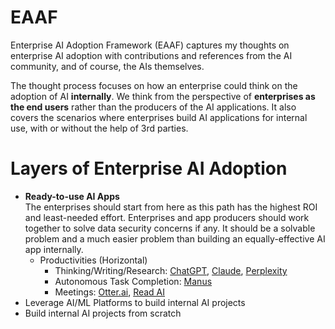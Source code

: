 # EAAF
Enterprise AI Adoption Framework (EAAF) captures my thoughts on enterprise AI adoption with contributions and references from the AI community, and of course, the AIs themselves. 

The thought process focuses on how an enterprise could think on the adoption of AI **internally**. We think from the perspective of **enterprises as the end users** rather than the producers of the AI applications. It also covers the scenarios where enterprises build AI applications for internal use, with or without the help of 3rd parties.

# Layers of Enterprise AI Adoption
- **Ready-to-use AI Apps**  
  The enterprises should start from here as this path has the highest ROI and least-needed effort. Enterprises and app producers should work together to solve data security concerns if any. It should be a solvable problem and a much easier problem than building an equally-effective AI app internally.
  - Productivities (Horizontal)
    - Thinking/Writing/Research: [ChatGPT](https://chatgpt.com/), [Claude](https://claude.ai/), [Perplexity](https://www.perplexity.ai/)
    - Autonomous Task Completion: [Manus](https://manus.im/)
    - Meetings: [Otter.ai](https://otter.ai/), [Read AI](https://www.read.ai/)
- Leverage AI/ML Platforms to build internal AI projects
- Build internal AI projects from scratch
